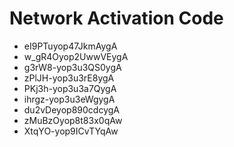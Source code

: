 # Network Activation Code
* eI9PTuyop47JkmAygA
* w_gR4Oyop2UwwVEygA
* g3rW8-yop3u3QS0ygA
* zPlJH-yop3u3rE8ygA
* PKj3h-yop3u3a7QygA
* ihrgz-yop3u3eWgygA
* du2vDeyop890cdcygA
* zMuBzOyop8t83x0qAw
* XtqYO-yop9ICvTYqAw